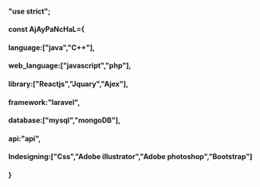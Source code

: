  #### "use strict";
 #### const AjAyPaNcHaL={
 ####   language:["java","C++"],
 ####   web_language:["javascript","php"],
 ####   library:["Reactjs","Jquary","Ajex"],
 ####   framework:"laravel",
 ####   database:["mysql","mongoDB"],
 ####   api:"api",
 ####   Indesigning:["Css","Adobe illustrator","Adobe photoshop","Bootstrap"]
 ####   }
 ####
